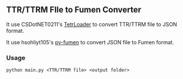 ## TTR/TTRM FIle to Fumen Converter

It use CSDotNET0211's [TetrLoader](https://github.com/CSDotNET0211/TetrLoader) to convert TTR/TTRM file to JSON format.

It use hsohliyt105's [py-fumen](https://github.com/hsohliyt105/py-fumen) to convert JSON file to Fumen format.

### Usage
```shell
python main.py <TTR/TTRM file> <output folder>
```